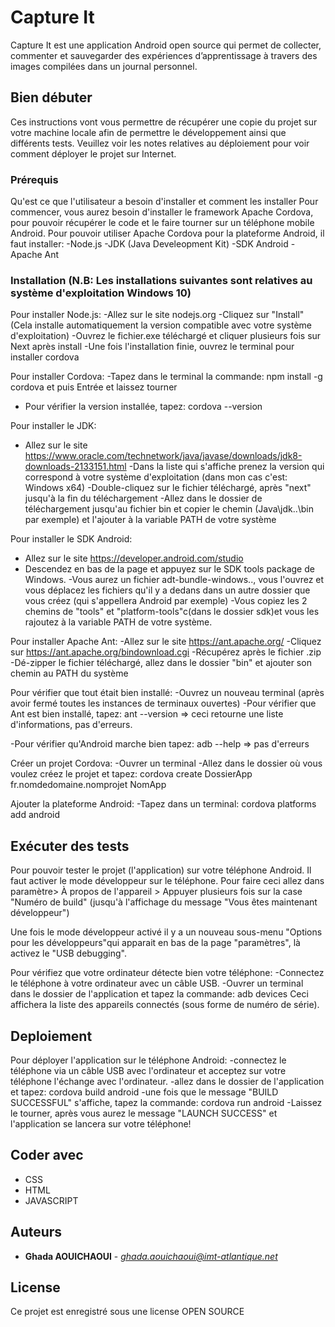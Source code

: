 # Capture It 

Capture It est une application Android open source qui permet de collecter, commenter et sauvegarder des expériences d’apprentissage à travers des images compilées dans un journal personnel.

## Bien débuter

Ces instructions vont vous permettre de récupérer une copie du projet sur votre machine locale afin de permettre le développement ainsi que différents tests. Veuillez voir les notes relatives au déploiement pour voir comment déployer le projet sur Internet.

### Prérequis

Qu'est ce que l'utilisateur a besoin d'installer et comment les installer
Pour commencer, vous aurez besoin d'installer le framework Apache Cordova, pour pouvoir récupérer le code et le faire tourner sur un téléphone mobile Android.
Pour pouvoir utiliser Apache Cordova pour la plateforme Android, il faut installer:
-Node.js
-JDK (Java Develeopment Kit)
-SDK Android 
-Apache Ant



### Installation (N.B: Les installations suivantes sont relatives au système d'exploitation Windows 10)


Pour installer Node.js: 
-Allez sur le site nodejs.org 
-Cliquez sur "Install" (Cela installe automatiquement la version compatible avec votre système d'exploitation)
-Ouvrez le fichier.exe téléchargé et cliquer plusieurs fois sur Next après install
-Une fois l'installation finie, ouvrez le terminal pour installer cordova

Pour installer Cordova:
-Tapez dans le terminal la commande: npm install -g cordova et puis Entrée et laissez tourner
- Pour vérifier la version installée, tapez: cordova --version

Pour installer le JDK:
- Allez sur le site https://www.oracle.com/technetwork/java/javase/downloads/jdk8-downloads-2133151.html
-Dans la liste qui s'affiche prenez la version qui correspond à votre système d'exploitation (dans mon cas c'est: Windows x64)
-Double-cliquez sur le fichier téléchargé, après "next" jusqu'à la fin du téléchargement
-Allez dans le dossier de téléchargement jusqu'au fichier bin et copier le chemin (Java\jdk..\bin par exemple) et l'ajouter à la variable PATH de votre système

Pour installer le SDK Android:
- Allez sur le site https://developer.android.com/studio
- Descendez en bas de la page et appuyez sur le SDK tools package de Windows.
-Vous aurez un fichier adt-bundle-windows.., vous l'ouvrez et vous déplacez les fichiers qu'il y a dedans dans un autre dossier que vous créez (qui s'appellera Android par exemple)
-Vous copiez les 2 chemins de "tools" et "platform-tools"c(dans le dossier sdk)et vous les rajoutez à la variable PATH de votre système.

Pour installer Apache Ant:
-Allez sur le site https://ant.apache.org/
-Cliquez sur https://ant.apache.org/bindownload.cgi
-Récupérez après le fichier .zip
-Dé-zipper le fichier téléchargé, allez dans le dossier "bin" et ajouter son chemin au PATH du système


Pour vérifier que tout était bien installé:
-Ouvrez un nouveau terminal (après avoir fermé toutes les instances de terminaux ouvertes)
-Pour vérifier que Ant est bien installé, tapez:
		ant --version
=> ceci retourne une liste d'informations, pas d'erreurs.

-Pour vérifier qu'Android marche bien tapez:
		adb --help
=> pas d'erreurs

Créer un projet Cordova:
-Ouvrer un terminal
-Allez dans le dossier où vous voulez créez le projet et tapez: cordova create DossierApp fr.nomdedomaine.nomprojet NomApp


Ajouter la plateforme Android:
-Tapez dans un terminal:
		cordova platforms add android


## Exécuter des tests

Pour pouvoir tester le projet (l'application) sur votre téléphone Android. Il faut activer le mode développeur sur le téléphone.
Pour faire ceci allez dans paramètre> À propos de l'appareil > Appuyer plusieurs fois sur la case "Numéro de build" (jusqu'à l'affichage du message "Vous êtes maintenant développeur")

Une fois le mode développeur activé il y a un nouveau sous-menu "Options pour les développeurs"qui apparait en bas de la page "paramètres", là activez le "USB debugging".

Pour vérifiez que votre ordinateur détecte bien votre téléphone:
-Connectez le téléphone à votre ordinateur avec un câble USB.
-Ouvrer un terminal dans le dossier de l'application et tapez la commande: 
		adb devices
Ceci affichera la liste des appareils connectés (sous forme de numéro de série).




## Deploiement

Pour déployer l'application sur le téléphone Android:
-connectez le téléphone via un câble USB avec l'ordinateur et acceptez sur votre téléphone l'échange avec l'ordinateur.
-allez dans le dossier de l'application et tapez:
		cordova build android
-une fois que le message "BUILD SUCCESSFUL" s'affiche, tapez la commande:
		cordova run android
-Laissez le tourner, après vous aurez le message "LAUNCH SUCCESS" et l'application se lancera sur votre téléphone!

## Coder avec

* CSS
* HTML
* JAVASCRIPT


## Auteurs

* **Ghada AOUICHAOUI** - *ghada.aouichaoui@imt-atlantique.net* 


## License

Ce projet est enregistré sous une license OPEN SOURCE

